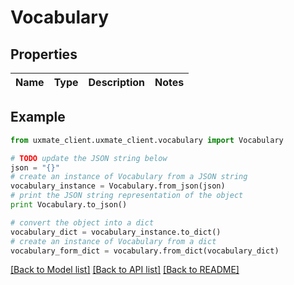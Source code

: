 # Vocabulary


## Properties
Name | Type | Description | Notes
------------ | ------------- | ------------- | -------------

## Example

```python
from uxmate_client.uxmate_client.vocabulary import Vocabulary

# TODO update the JSON string below
json = "{}"
# create an instance of Vocabulary from a JSON string
vocabulary_instance = Vocabulary.from_json(json)
# print the JSON string representation of the object
print Vocabulary.to_json()

# convert the object into a dict
vocabulary_dict = vocabulary_instance.to_dict()
# create an instance of Vocabulary from a dict
vocabulary_form_dict = vocabulary.from_dict(vocabulary_dict)
```
[[Back to Model list]](../README.md#documentation-for-models) [[Back to API list]](../README.md#documentation-for-api-endpoints) [[Back to README]](../README.md)


